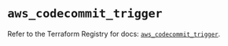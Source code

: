 # `aws_codecommit_trigger`

Refer to the Terraform Registry for docs: [`aws_codecommit_trigger`](https://registry.terraform.io/providers/hashicorp/aws/5.79.0/docs/resources/codecommit_trigger).

